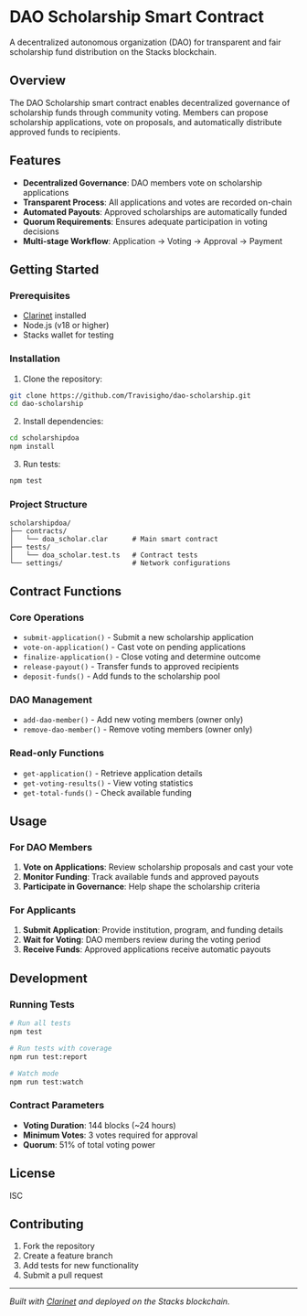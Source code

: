# DAO Scholarship Smart Contract

A decentralized autonomous organization (DAO) for transparent and fair scholarship fund distribution on the Stacks blockchain.

## Overview

The DAO Scholarship smart contract enables decentralized governance of scholarship funds through community voting. Members can propose scholarship applications, vote on proposals, and automatically distribute approved funds to recipients.

## Features

- **Decentralized Governance**: DAO members vote on scholarship applications
- **Transparent Process**: All applications and votes are recorded on-chain
- **Automated Payouts**: Approved scholarships are automatically funded
- **Quorum Requirements**: Ensures adequate participation in voting decisions
- **Multi-stage Workflow**: Application → Voting → Approval → Payment

## Getting Started

### Prerequisites

- [Clarinet](https://docs.hiro.so/clarinet) installed
- Node.js (v18 or higher)
- Stacks wallet for testing

### Installation

1. Clone the repository:
```bash
git clone https://github.com/Travisigho/dao-scholarship.git
cd dao-scholarship
```

2. Install dependencies:
```bash
cd scholarshipdoa
npm install
```

3. Run tests:
```bash
npm test
```

### Project Structure

```
scholarshipdoa/
├── contracts/
│   └── doa_scholar.clar      # Main smart contract
├── tests/
│   └── doa_scholar.test.ts   # Contract tests
└── settings/                 # Network configurations
```

## Contract Functions

### Core Operations

- `submit-application()` - Submit a new scholarship application
- `vote-on-application()` - Cast vote on pending applications  
- `finalize-application()` - Close voting and determine outcome
- `release-payout()` - Transfer funds to approved recipients
- `deposit-funds()` - Add funds to the scholarship pool

### DAO Management

- `add-dao-member()` - Add new voting members (owner only)
- `remove-dao-member()` - Remove voting members (owner only)

### Read-only Functions

- `get-application()` - Retrieve application details
- `get-voting-results()` - View voting statistics
- `get-total-funds()` - Check available funding

## Usage

### For DAO Members

1. **Vote on Applications**: Review scholarship proposals and cast your vote
2. **Monitor Funding**: Track available funds and approved payouts
3. **Participate in Governance**: Help shape the scholarship criteria

### For Applicants

1. **Submit Application**: Provide institution, program, and funding details
2. **Wait for Voting**: DAO members review during the voting period
3. **Receive Funds**: Approved applications receive automatic payouts

## Development

### Running Tests

```bash
# Run all tests
npm test

# Run tests with coverage
npm run test:report

# Watch mode
npm run test:watch
```

### Contract Parameters

- **Voting Duration**: 144 blocks (~24 hours)
- **Minimum Votes**: 3 votes required for approval
- **Quorum**: 51% of total voting power

## License

ISC

## Contributing

1. Fork the repository
2. Create a feature branch
3. Add tests for new functionality
4. Submit a pull request

---

*Built with [Clarinet](https://docs.hiro.so/clarinet) and deployed on the Stacks blockchain.*